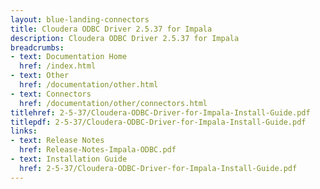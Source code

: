 ```yaml
---
layout: blue-landing-connectors
title: Cloudera ODBC Driver 2.5.37 for Impala
description: Cloudera ODBC Driver 2.5.37 for Impala
breadcrumbs:
- text: Documentation Home
  href: /index.html
- text: Other
  href: /documentation/other.html
- text: Connectors
  href: /documentation/other/connectors.html
titlehref: 2-5-37/Cloudera-ODBC-Driver-for-Impala-Install-Guide.pdf
titlepdf: 2-5-37/Cloudera-ODBC-Driver-for-Impala-Install-Guide.pdf
links:
- text: Release Notes
  href: Release-Notes-Impala-ODBC.pdf
- text: Installation Guide
  href: 2-5-37/Cloudera-ODBC-Driver-for-Impala-Install-Guide.pdf
---
```

